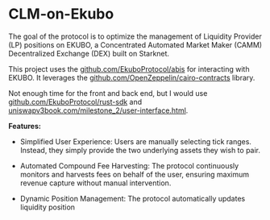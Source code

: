 # CLM-on-Ekubo

The goal of the protocol is to optimize the management of Liquidity Provider (LP) positions on EKUBO, a Concentrated Automated Market Maker (CAMM) Decentralized Exchange (DEX) built on Starknet.

This project uses the [github.com/EkuboProtocol/abis](https://github.com/EkuboProtocol/abis) for interacting with EKUBO.
It leverages the [github.com/OpenZeppelin/cairo-contracts](https://github.com/OpenZeppelin/cairo-contracts) library.

Not enough time for the front and back end, but I would use [github.com/EkuboProtocol/rust-sdk](https://github.com/EkuboProtocol/rust-sdk) and [uniswapv3book.com/milestone_2/user-interface.html](https://uniswapv3book.com/milestone_2/user-interface.html). 


**Features:**

- Simplified User Experience: Users are manually selecting tick ranges. Instead, they simply provide the two underlying assets they wish to pair.

- Automated Compound Fee Harvesting: The protocol continuously monitors and harvests fees on behalf of the user, ensuring maximum revenue capture without manual intervention.

- Dynamic Position Management: The protocol automatically updates liquidity position


